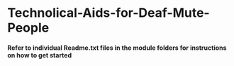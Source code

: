 # Technolical-Aids-for-Deaf-Mute-People

#### Refer to individual Readme.txt files in the module folders for instructions on how to get started
